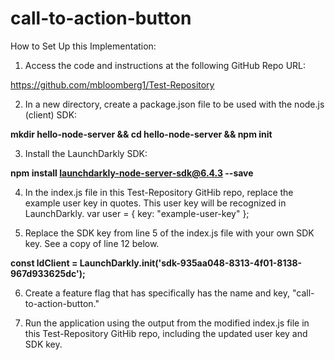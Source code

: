 # call-to-action-button

How to Set Up this Implementation:

1) Access the code and instructions at the following GitHub Repo URL: 

https://github.com/mbloomberg1/Test-Repository

2) In a new directory, create a package.json file to be used with the node.js (client) SDK:

**mkdir hello-node-server && cd hello-node-server && npm init**

3) Install the LaunchDarkly SDK:

**npm install launchdarkly-node-server-sdk@6.4.3 --save**

4) In the index.js file in this Test-Repository GitHib repo, replace the example user key in quotes. This user key will be recognized in LaunchDarkly.
var user = { key: "example-user-key" };

5) Replace the SDK key from line 5 of the index.js file with your own SDK key. See a copy of line 12 below.

**const ldClient = LaunchDarkly.init('sdk-935aa048-8313-4f01-8138-967d933625dc');**

6) Create a feature flag that has specifically has the name and key, "call-to-action-button."

7) Run the application using the output from the modified index.js file in this Test-Repository GitHib repo, including the updated user key and SDK key.
